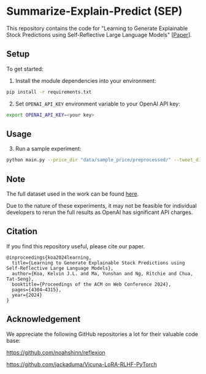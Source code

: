 # Summarize-Explain-Predict (SEP)

This repository contains the code for "Learning to Generate Explainable Stock Predictions using Self-Reflective Large Language Models" [[Paper](https://arxiv.org/abs/2402.03659)].

## Setup

To get started:

1. Install the module dependencies into your environment:
```bash
pip install -r requirements.txt
```

2. Set `OPENAI_API_KEY` environment variable to your OpenAI API key:
```bash
export OPENAI_API_KEY=<your key>
```

## Usage
3. Run a sample experiment:
```bash
python main.py --price_dir "data/sample_price/preprocessed/" --tweet_dir "data/sample_tweet/raw/"
```

## Note

The full dataset used in the work can be found [here](https://github.com/koa-fin/sn2).

Due to the nature of these experiments, it may not be feasible for individual developers to rerun the full results as OpenAI has significant API charges.

## Citation

If you find this repository useful, please cite our paper.

```
@inproceedings{koa2024learning,
  title={Learning to Generate Explainable Stock Predictions using Self-Reflective Large Language Models},
  author={Koa, Kelvin J.L. and Ma, Yunshan and Ng, Ritchie and Chua, Tat-Seng},
  booktitle={Proceedings of the ACM on Web Conference 2024},
  pages={4304–4315},
  year={2024}
}
```

## Acknowledgement

We appreciate the following GitHub repositories a lot for their valuable code base:

https://github.com/noahshinn/reflexion

https://github.com/jackaduma/Vicuna-LoRA-RLHF-PyTorch
